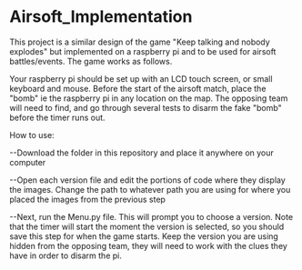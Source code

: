 # Airsoft_Implementation
This project is a similar design of the game "Keep talking and nobody explodes" but implemented on a raspberry pi and to be used for airsoft battles/events. The game works as follows. 

Your raspberry pi should be set up with an LCD touch screen, or small keyboard and mouse. Before the start of the airsoft match, place the "bomb" ie the raspberry pi in any location on the map. The opposing team will need to find, and go through several tests to disarm the fake "bomb" before the timer runs out. 

How to use:

--Download the folder in this repository and place it anywhere on your computer

--Open each version file and edit the portions of code where they display the images. Change the path to whatever path you are using for where you placed the images from the previous step

--Next, run the Menu.py file. This will prompt you to choose a version. Note that the timer will start the moment the version is selected, so you should save this step for when the game starts. Keep the version you are using hidden from the opposing team, they will need to work with the clues they have in order to disarm the pi.

